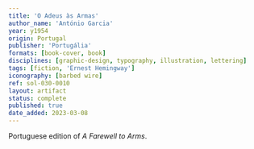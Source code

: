 ```yaml
---
title: 'O Adeus às Armas'
author_name: 'António Garcia'
year: y1954
origin: Portugal
publisher: 'Portugália'
formats: [book-cover, book]
disciplines: [graphic-design, typography, illustration, lettering]
tags: [fiction, 'Ernest Hemingway']
iconography: [barbed wire]
ref: sol-030-0010
layout: artifact
status: complete
published: true
date_added: 2023-03-08
---
```

Portuguese edition of *A Farewell to Arms*.
